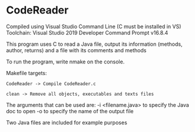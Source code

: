# CodeReader
Compiled using Visual Studio Command Line (C must be installed in VS)
Toolchain: Visual Studio 2019 Developer Command Prompt v16.8.4

This program uses C to read a Java file, output its information (methods, author, returns) and a file with its comments and methods


To run the program, write nmake on the console.

Makefile targets:

	CodeReader -> Compile CodeReader.c 

	clean -> Remove all objects, executables and texts files


The arguments that can be used are:
-i <filename.java>	to specify the Java doc to open
-o <filename>	to specify the name of the output file

Two Java files are included for example purposes
